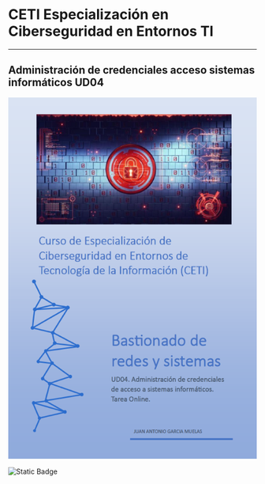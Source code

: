 # CETI Especialización en Ciberseguridad en Entornos TI
---
## Administración de credenciales acceso sistemas informáticos UD04

![Bastionado de Redes y Sistemas](./Portada-BRS04.png "Administración de credenciales acceso sistemas informáticos") 

![Static Badge](https://img.shields.io/badge/%E2%9C%85%20Calificaci%C3%B3n%3A-10-%23b2f5ca?style=for-the-badge&labelColor=%23b2f5ca&color=%23b2f5ca)
